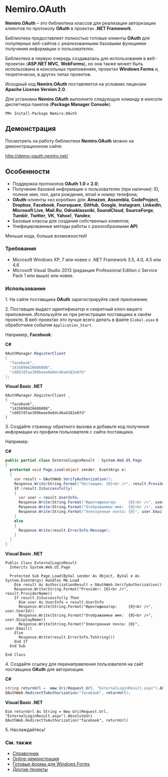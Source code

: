 # Nemiro.OAuth

**Nemiro.OAuth** – это библиотека классов для реализации авторизации клиентов по протоколу **OAuth** в проектах **.NET Framework**.

Библиотека предоставляет полностью готовые клиенты **OAuth** для популярных веб-сайтов с реализованными базовыми функциями получения информации о пользователях.

Библиотека в первую очередь создавалась для использования в веб-проектах (**ASP.NET MVC**, **WebForms**), но она также может быть использована в консольных приложениях, проектах **Windows Forms** и, теоретически, в других типах проектов.

Исходный код **Nemiro.OAuth** поставляется на условиях лицензии **Apache License Version 2.0**.

Для установки **Nemiro.OAuth** выполните следующую команду в консоли диспетчера пакетов (**Package Manager Console**):

`PM> Install-Package Nemiro.OAuth`

## Демонстрация

Посмотреть на работу библиотеки **Nemiro.OAuth** можно на демонстрационном сайте:

http://demo-oauth.nemiro.net/

## Особенности

* Поддержка протоколов **OAuth 1.0** и **2.0**; 
* Получение базовой информации о пользователях (при наличии): ID, полное имя, пол, дата рождения, email и номер телефона; 
* **OAuth**-клиенты «из коробки» для: **Amazon**, **Assembla**, **CodeProject**, **Dropbox**, **Facebook**, **Foursquare**, **GitHub**, **Google**, **Instagram**, **LinkedIn**, **Microsoft Live**, **Mail.Ru**, **Odnoklassniki**, **SoundCloud**, **SourceForge**, **Tumblr**, **Twitter**, **VK**, **Yahoo!**, **Yandex**;
* Базовые классы для создания собственных клиентов; 
* Унифицированные методы работы с разнообразными **API**.

Меньше кода, больше возможностей!

### Требования

* Microsoft Windows XP, 7 или новее с .NET Framework 3.5, 4.0, 4.5 или 4.6
* Microsoft Visual Studio 2013 (редакция Professional Edition с Service Pack 1 или выше) или новее.

### Использование

1\. На сайте поставщика **OAuth** зарегистрируйте своё приложение.

2\. Поставщик выдаст идентификатор и секретный ключ вашего приложения. 
Используйте их при регистрации поставщика в своём проекте.
В веб-проектах это лучше всего делать в файле `Global.asax` в обработчике события `Application_Start`.

Например, **Facebook**:

**C#**
```C#
OAuthManager.RegisterClient
(
  "facebook", 
  "1435890426686808", 
  "c6057dfae399beee9e8dc46a4182e8fd"
);
```

**Visual Basic .NET**
```VBNet
OAuthManager.RegisterClient _
(
  "facebook", 
  "1435890426686808", 
  "c6057dfae399beee9e8dc46a4182e8fd"
)
```

3\. Создайте страницу обратного вызова и добавьте код получения информации из профиля пользователя с сайта поставщика.

Например:

**C#**
```C#
public partial class ExternalLoginResult : System.Web.UI.Page
{
  protected void Page_Load(object sender, EventArgs e)
  {
    var result = OAuthWeb.VerifyAuthorization();
    Response.Write(String.Format("Поставщик: {0}<br />", result.ProviderName));
    if (result.IsSuccessfully)
    {
      var user = result.UserInfo;
      Response.Write(String.Format("Идентификатор:     {0}<br />", user.UserId));
      Response.Write(String.Format("Отображаемое имя:  {0}<br />", user.DisplayName));
      Response.Write(String.Format("Электронная почта: {0}", user.Email));
    }
    else
    {
      Response.Write(result.ErrorInfo.Message);
    }
  }
}
```

**Visual Basic .NET**
```VBNet
Public Class ExternalLoginResult
  Inherits System.Web.UI.Page

  Protected Sub Page_Load(ByVal sender As Object, ByVal e As System.EventArgs) Handles Me.Load
    Dim result As AuthorizationResult = OAuthWeb.VerifyAuthorization()
    Response.Write(String.Format("Provider: {0}<br />", result.ProviderName))
    If result.IsSuccessfully Then
      Dim user As UserInfo = result.UserInfo
      Response.Write(String.Format("Идентификатор:     {0}<br />", user.UserId))
      Response.Write(String.Format("Отображаемое имя:  {0}<br />", user.DisplayName))
      Response.Write(String.Format("Электронная почта: {0}", user.Email))
    Else
      Response.Write(result.ErrorInfo.ToString())
    End If
  End Sub

End Class
```

4\. Создайте ссылку для перенаправления пользователя на сайт поставщика **OAuth** для авторизации.

**C#**
```C#
string returnUrl =  new Uri(Request.Url, "ExternalLoginResult.aspx").AbsoluteUri;
OAuthWeb.RedirectToAuthorization("facebook", returnUrl);
```

**Visual Basic .NET**
```VBNet
Dim returnUrl As String = New Uri(Request.Url, "ExternalLoginResult.aspx").AbsoluteUri
OAuthWeb.RedirectToAuthorization("facebook", returnUrl)
```

5\. Наслаждайтесь!

### См. также

* [Справочник](http://oauth.nemiro.net)
* [Online-демонстрация](http://demo-oauth.nemiro.net/)
* [Готовые формы для Windows Forms](https://github.com/alekseynemiro/Nemiro.OAuth.LoginForms)
* [Другие проекты](http://nemiro.net)
